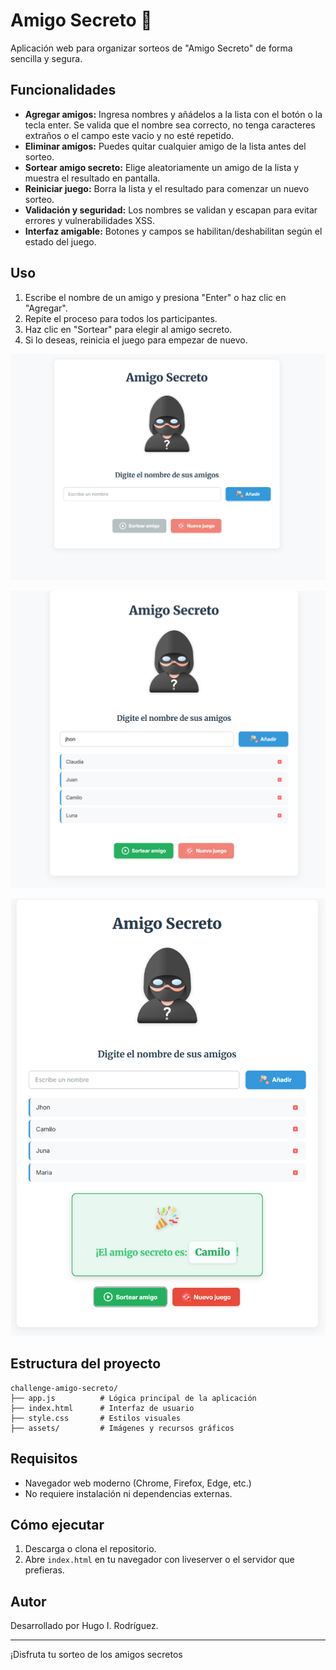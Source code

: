 # Amigo Secreto 🎉

Aplicación web para organizar sorteos de "Amigo Secreto" de forma sencilla y segura.

## Funcionalidades

- **Agregar amigos:** Ingresa nombres y añádelos a la lista con el botón o la tecla enter. Se valida que el nombre sea correcto, no tenga caracteres extraños o el campo este vacio y no esté repetido.
- **Eliminar amigos:** Puedes quitar cualquier amigo de la lista antes del sorteo.
- **Sortear amigo secreto:** Elige aleatoriamente un amigo de la lista y muestra el resultado en pantalla.
- **Reiniciar juego:** Borra la lista y el resultado para comenzar un nuevo sorteo.
- **Validación y seguridad:** Los nombres se validan y escapan para evitar errores y vulnerabilidades XSS.
- **Interfaz amigable:** Botones y campos se habilitan/deshabilitan según el estado del juego.

## Uso

1. Escribe el nombre de un amigo y presiona "Enter" o haz clic en "Agregar".
2. Repite el proceso para todos los participantes.
3. Haz clic en "Sortear" para elegir al amigo secreto.
4. Si lo deseas, reinicia el juego para empezar de nuevo.
   
![Logo del proyecto](assets/start_page.PNG)

![Logo del proyecto](assets/Add_friends.PNG)

![Logo del proyecto](assets/ramdom_winner.PNG)

## Estructura del proyecto

```
challenge-amigo-secreto/
├── app.js          # Lógica principal de la aplicación
├── index.html      # Interfaz de usuario
├── style.css       # Estilos visuales
├── assets/         # Imágenes y recursos gráficos
```

## Requisitos

- Navegador web moderno (Chrome, Firefox, Edge, etc.)
- No requiere instalación ni dependencias externas.

## Cómo ejecutar

1. Descarga o clona el repositorio.
2. Abre `index.html` en tu navegador con liveserver o el servidor que prefieras.

## Autor

Desarrollado por Hugo I. Rodríguez.

---

¡Disfruta tu sorteo de los amigos secretos
